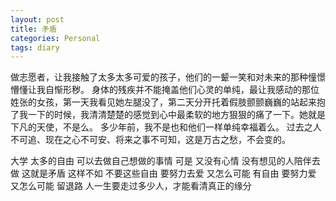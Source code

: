 ```yaml
---
layout: post
title: 矛盾
categories: Personal
tags: diary
---
```


做志愿者，让我接触了太多太多可爱的孩子，他们的一颦一笑和对未来的那种憧憬懵懂让我自惭形秽。
身体的残疾并不能掩盖他们心灵的单纯，最让我感动的那位姓张的女孩，第一天我看见她左腿没了，第二天分开托着假肢颤颤巍巍的站起来抱了我一下的时候，我清清楚楚的感觉到心中最柔软的地方狠狠的痛了一下。她就是下凡的天使，不是么。
多少年前，我不是也和他们一样单纯幸福着么。
过去之人不可追、现在之心不可安、将来之事不可知，这是万古之愁，不会变的。
 
大学
太多的自由
可以去做自己想做的事情
可是
又没有心情 没有想见的人陪伴去做
这就是矛盾
这样不如 不要这些自由
要努力去爱
又怎么可能 有自由
要努力爱
又怎么可能 留退路
人一生要走过多少人，才能看清真正的缘分
